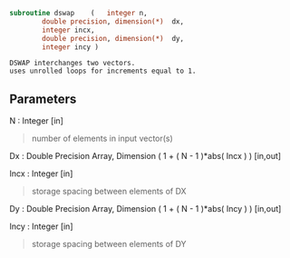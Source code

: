 ```fortran
subroutine dswap	(	integer	n,
		double precision, dimension(*)	dx,
		integer	incx,
		double precision, dimension(*)	dy,
		integer	incy )
```

    DSWAP interchanges two vectors.
    uses unrolled loops for increments equal to 1.

## Parameters
N : Integer [in]
> number of elements in input vector(s)

Dx : Double Precision Array, Dimension ( 1 + ( N - 1 )*abs( Incx ) ) [in,out]

Incx : Integer [in]
> storage spacing between elements of DX

Dy : Double Precision Array, Dimension ( 1 + ( N - 1 )*abs( Incy ) ) [in,out]

Incy : Integer [in]
> storage spacing between elements of DY

